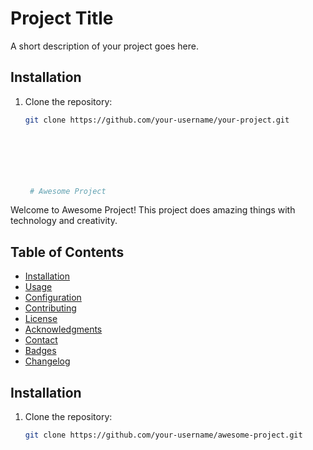 # Project Title

A short description of your project goes here.
## Installation

1. Clone the repository:
   ```bash
   git clone https://github.com/your-username/your-project.git
    






    # Awesome Project

Welcome to Awesome Project! This project does amazing things with technology and creativity.

## Table of Contents

- [Installation](#installation)
- [Usage](#usage)
- [Configuration](#configuration)
- [Contributing](#contributing)
- [License](#license)
- [Acknowledgments](#acknowledgments)
- [Contact](#contact)
- [Badges](#badges)
- [Changelog](#changelog)

## Installation

1. Clone the repository:

   ```bash
   git clone https://github.com/your-username/awesome-project.git
